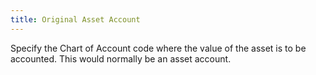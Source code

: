 ```yaml
---
title: Original Asset Account
---
```



Specify the Chart of Account code where the value of the asset is to be accounted. This would normally be an asset account.
